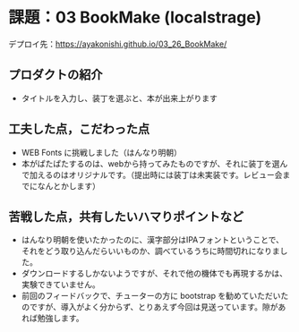 # 課題：03 BookMake (localstrage)

デプロイ先：https://ayakonishi.github.io/03_26_BookMake/

## プロダクトの紹介
- タイトルを入力し、装丁を選ぶと、本が出来上がります

## 工夫した点，こだわった点
- WEB Fonts に挑戦しました（はんなり明朝）
- 本がぱたぱたするのは、webから持ってみたものですが、それに装丁を選んで加えるのはオリジナルです。（提出時には装丁は未実装です。レビュー会までになんとかします）

## 苦戦した点，共有したいハマりポイントなど
- はんなり明朝を使いたかったのに、漢字部分はIPAフォントということで、それをどう取り込んだらいいものか、調べているうちに時間切れになりました。
- ダウンロードするしかないようですが、それで他の機体でも再現するかは、実験できていません。
- 前回のフィードバックで、チューターの方に bootstrap を勧めていただいたのですが、導入がよく分からず、とりあえず今回は見送っています。隙があれば勉強します。
